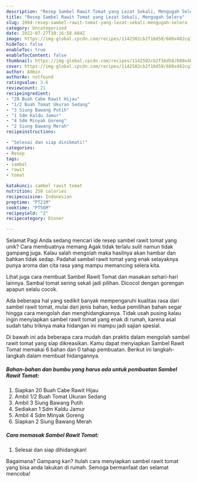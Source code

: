 ```yaml
---
description: "Resep Sambel Rawit Tomat yang Lezat Sekali, Mengugah Selera"
title: "Resep Sambel Rawit Tomat yang Lezat Sekali, Mengugah Selera"
slug: 2094-resep-sambel-rawit-tomat-yang-lezat-sekali-mengugah-selera
category: Uncategorized
date: 2022-07-27T10:16:58.604Z
image: https://img-global.cpcdn.com/recipes/1142502cb2f16d58/680x482cq70/sambel-rawit-tomat-foto-resep-utama.jpg
hideToc: false
enableToc: true
enableTocContent: false
thumbnail: https://img-global.cpcdn.com/recipes/1142502cb2f16d58/680x482cq70/sambel-rawit-tomat-foto-resep-utama.jpg
cover: https://img-global.cpcdn.com/recipes/1142502cb2f16d58/680x482cq70/sambel-rawit-tomat-foto-resep-utama.jpg
author: Admin
authorAv: notfound
ratingvalue: 3.6
reviewcount: 21
recipeingredient:
- "20 Buah Cabe Rawit Hijau"
- "1/2 Buah Tomat Ukuran Sedang"
- "3 Siung Bawang Putih"
- "1 Sdm Kaldu Jamur"
- "4 Sdm Minyak Goreng"
- "2 Siung Bawang Merah"
recipeinstructions:

- "Selesai dan siap dinikmati!"
categories:
- Resep
tags:
- sambel
- rawit
- tomat

katakunci: sambel rawit tomat 
nutrition: 258 calories
recipecuisine: Indonesian
preptime: "PT21M"
cooktime: "PT56M"
recipeyield: "2"
recipecategory: Dinner

---
```



Selamat Pagi Anda sedang mencari ide resep sambel rawit tomat yang unik? Cara membuatnya memang Agak tidak terlalu sulit namun tidak gampang juga. Kalau salah mengolah maka hasilnya akan hambar dan bahkan tidak sedap. Padahal sambel rawit tomat yang enak selayaknya punya aroma dan cita rasa yang mampu memancing selera kita.


Lihat juga cara membuat Sambel Rawit Tomat dan masakan sehari-hari lainnya. Sambal tomat sering sekali jadi pilihan. Dicocol dengan gorengan apapun selalu cocok.

Ada beberapa hal yang sedikit banyak mempengaruhi kualitas rasa dari sambel rawit tomat, mulai dari jenis bahan, kedua pemilihan bahan segar hingga cara mengolah dan menghidangkannya. Tidak usah pusing kalau ingin menyiapkan sambel rawit tomat yang enak di rumah, karena asal sudah tahu triknya maka hidangan ini mampu jadi sajian spesial.


Di bawah ini ada beberapa cara mudah dan praktis dalam mengolah sambel rawit tomat yang siap dikreasikan. Kamu dapat menyiapkan Sambel Rawit Tomat memakai 6 bahan dan 0 tahap pembuatan. Berikut ini langkah-langkah dalam membuat hidangannya.

<!--inarticleads1-->

##### Bahan-bahan dan bumbu yang harus ada untuk pembuatan Sambel Rawit Tomat:

1. Siapkan 20 Buah Cabe Rawit Hijau
1. Ambil 1/2 Buah Tomat Ukuran Sedang
1. Ambil 3 Siung Bawang Putih
1. Sediakan 1 Sdm Kaldu Jamur
1. Ambil 4 Sdm Minyak Goreng
1. Siapkan 2 Siung Bawang Merah




<!--inarticleads2-->

##### Cara memasak Sambel Rawit Tomat:


1. Selesai dan siap dihidangkan!



Bagaimana? Gampang kan? Itulah cara menyiapkan sambel rawit tomat yang bisa anda lakukan di rumah. Semoga bermanfaat dan selamat mencoba!
